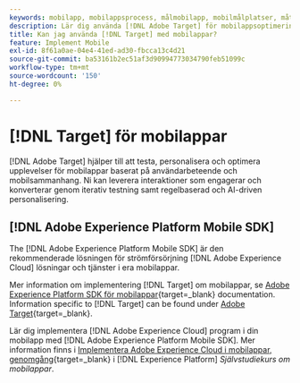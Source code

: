 ```yaml
---
keywords: mobilapp, mobilappsprocess, målmobilapp, mobilmålplatser, mått för mobilappsframgångar
description: Lär dig använda [!DNL Adobe Target] för mobilappsoptimering och -personalisering, med iterativ testning och regelbaserad och AI-driven personalisering.
title: Kan jag använda [!DNL Target] med mobilappar?
feature: Implement Mobile
exl-id: 8f61a0ae-04e4-41ed-ad30-fbcca13c4d21
source-git-commit: ba53161b2ec51af3d90994773034790feb51099c
workflow-type: tm+mt
source-wordcount: '150'
ht-degree: 0%

---
```


# [!DNL Target] för mobilappar

[!DNL Adobe Target] hjälper till att testa, personalisera och optimera upplevelser för mobilappar baserat på användarbeteende och mobilsammanhang. Ni kan leverera interaktioner som engagerar och konverterar genom iterativ testning samt regelbaserad och AI-driven personalisering.

## [!DNL Adobe Experience Platform Mobile SDK]

The [!DNL Adobe Experience Platform Mobile SDK] är den rekommenderade lösningen för strömförsörjning [!DNL Adobe Experience Cloud] lösningar och tjänster i era mobilappar.

Mer information om implementering [!DNL Target] om mobilappar, se [Adobe Experience Platform SDK för mobilappar](https://developer.adobe.com/client-sdks/documentation/){target=_blank} documentation. Information specific to [!DNL Target] can be found under [Adobe Target](https://developer.adobe.com/client-sdks/documentation/adobe-target/){target=_blank}.

Lär dig implementera [!DNL Adobe Experience Cloud] program i din mobilapp med [!DNL Adobe Experience Platform Mobile SDK]. Mer information finns i [Implementera Adobe Experience Cloud i mobilappar, genomgång](https://experienceleague.adobe.com/docs/platform-learn/implement-mobile-sdk/overview.html){target=_blank} i [!DNL Experience Platform] *Självstudiekurs om mobilappar*.
